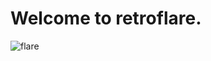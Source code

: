 # Welcome to retroflare.
![flare](https://user-images.githubusercontent.com/119391088/226982845-6d4b7dc6-4399-4493-b598-480c0ae69f30.jpg)
